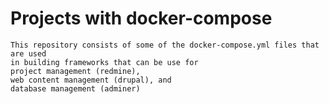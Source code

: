 # Projects with docker-compose
```
This repository consists of some of the docker-compose.yml files that are used 
in building frameworks that can be use for 
project management (redmine),
web content management (drupal), and
database management (adminer)
```
